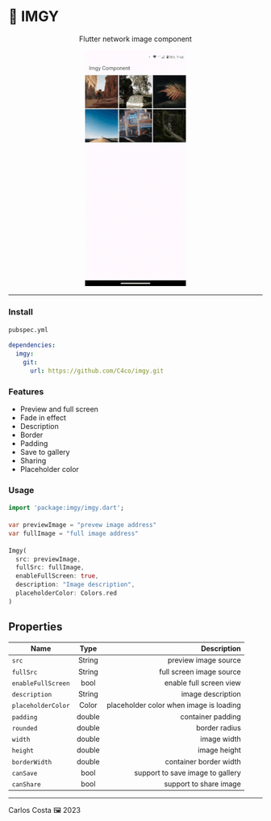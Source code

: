 # 🌇 IMGY

<center>
  <p>Flutter network image component<p>
  <img src="./example.gif" />
</center>

---

### Install

`pubspec.yml`
```yml
dependencies:
  imgy:
    git:
      url: https://github.com/C4co/imgy.git
```

### Features
 - Preview and full screen
 - Fade in effect
 - Description
 - Border
 - Padding
 - Save to gallery
 - Sharing
 - Placeholder color

### Usage

```dart
import 'package:imgy/imgy.dart';

var previewImage = "prevew image address"
var fullImage = "full image address"

Imgy(
  src: previewImage,
  fullSrc: fullImage,
  enableFullScreen: true,
  description: "Image description",
  placeholderColor: Colors.red
)
```

## Properties

| Name               |  Type  |                             Description |
| ------------------ | :----: | --------------------------------------: |
| `src`              | String |                    preview image source |
| `fullSrc`          | String |                full screen image source |
| `enableFullScreen` |  bool  |                 enable full screen view |
| `description`      | String |                       image description |
| `placeholderColor` | Color  | placeholder color when image is loading |
| `padding`          | double |                       container padding |
| `rounded`          | double |                           border radius |
| `width`            | double |                             image width |
| `height`           | double |                            image height |
| `borderWidth`      | double |                  container border width |
| `canSave`          |  bool  |        support to save image to gallery |
| `canShare`         |  bool  |                  support to share image |

---

Carlos Costa 🖼 2023
